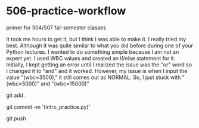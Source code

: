 # 506-practice-workflow
primer for 504/507 fall semester classes

It took me hours to get it, but I think I was able to make it. I really tried my best. Although it was quite similar to what you did before during one of your Python lectures. I wanted to do something simple because I am not an expert yet. I used WBC values and created an if/else statement for it. Initially, I kept getting an error until I realized the issue was the "or" word so I changed it to "and" and it worked. However, my issue is when I input the value "(wbc=3500)," it still comes out as NORMAL. So, I just stuck with "(wbc=5000)" and "(wbc=15000)"


git add .

git commit -m '(intro_practice.py)'


git push


